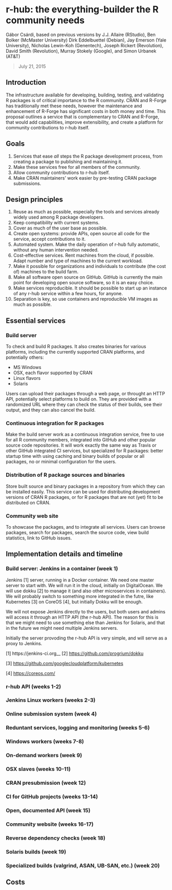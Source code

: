 
# r-hub: the everything-builder the R community needs

Gábor Csárdi, based on previous versions by J.J. Allaire (RStudio), Ben
Bolker (McMaster University) Dirk Eddelbuettel (Debian), Jay Emerson (Yale
University), Nicholas Lewin-Koh (Genentech), Joseph Rickert (Revolution),
David Smith (Revolution), Murray Stokely (Google), and Simon Urbanek (AT&T)

> July 21, 2015

## Introduction

The infrastructure available for developing, building, testing, and
validating R packages is of critical importance to the R community.  CRAN
and R-Forge has traditionally met these needs, however the maintenance and
enhancement of R-Forge has significant costs in both money and time.  This
proposal outlines a service that is complementary to CRAN and R-Forge, that
would add capabilities, improve extensibility, and create a platform for
community contributions to r-hub itself.

## Goals

1. Services that ease _all_ steps the R package development process, from
   creating a package to publishing and maintaining it.
2. Make these services free for all members of the community.
3. Allow community contributions to r-hub itself.
4. Make CRAN maintainers' work easier by pre-testing CRAN package
   submissions.

## Design principles

1. Reuse as much as possible, especially the tools and services
   already widely used among R package developers.
2. Keep compatibility with current systems.
3. Cover as much of the user base as possible.
4. Create open systems: provide APIs, open source all code for the service,
   accept contributions to it.
5. Automated system. Make the daily operation of r-hub fully automatic,
   without any human intervention needed.
6. Cost-effective services. Rent machines from the cloud, if possible.
   Adapt number and type of machines to the current workload.
7. Make it possible for organizations and individuals to contribute (the
   cost of) machines to the build farm.
8. Make all software open source on GitHub.  GitHub is currently the main
   point for developing open source software, so it is an easy choice.
9. Make services reproducible.  It should be possible to start up an
   instance of any r-hub service within a few hours, for anyone.
10. Separation is key, so use containers and reproducible VM images as much
   as possible.

## Essential services

### Build server

To check and build R packages. It also creates binaries for various
platforms, including the currently supported CRAN platforms, and
potentially others:
- MS Windows
- OSX, each flavor supported by CRAN
- Linux flavors
- Solaris

Users can upload their packages through a web page, or throught an HTTP
API, potentially select platforms to build on. They are provided with a
randomized URL where they can check the status of their builds, see their
output, and they can also cancel the build.

### Continuous integration for R packages

Make the build server work as a continuous integration service, free to use
for all R community members, integrated into GitHub and other popular
source code repositories. It will work exactly the same way as Travis or
other GitHub integrated CI services, but specialized for R packages: better
startup time with using caching and binary builds of popular or all
packages, no or minimal configuration for the users.

### Distribution of R package sources and binaries

Store built source and binary packages in a repository from which they can
be installed easily. This service can be used for distributing development
versions of CRAN R packages, or for R packages that are not (yet) fit to be
distributed on CRAN.

### Community web site

To showcase the packages, and to integrate all services. Users can browse
packages, search for packages, search the source code, view build
statistics, link to GitHub issues.

## Implementation details and timeline

### Build server: Jenkins in a container (week 1)

Jenkins [1] server, running in a Docker container. We need one master
server to start with. We will run it in the cloud, initially on
DigitalOcean. We will use dokku [2] to manage it (and also other
microservices in containers). We will probably switch to something more
integrated in the futre, like Kubernetes [3] on CoreOS [4], but initially
Dokku will be enough.

We will not expose Jenkins directly to the users, but both users and admins
will access it through an HTTP API (the r-hub API). The reason for this is
that we might need to use something else than Jenkins for Solaris, and that
in the future we might need multiple Jenkins servers.

Initially the server provoding the r-hub API is very simple, and
will serve as a proxy to Jenkins.

[1] https://jenkins-ci.org__
[2] https://github.com/progrium/dokku

[3] https://github.com/googlecloudplatform/kubernetes

[4] https://coreos.com/

### r-hub API (weeks 1-2)

### Jenkins Linux workers (weeks 2-3)

### Online submission system (week 4)

### Reduntant services, logging and monitoring (weeks 5-6)

### Windows workers (weeks 7-8)

### On-demand workers (week 9)

### OSX slaves (weeks 10-11)

### CRAN presubmission (week 12)

### CI for GitHub projects (weeks 13-14)

### Open, documented API (week 15)

### Community website (weeks 16-17)

### Reverse dependency checks (week 18)

### Solaris builds (week 19)

### Specialized builds (valgrind, ASAN, UB-SAN, etc.) (week 20)

## Costs
